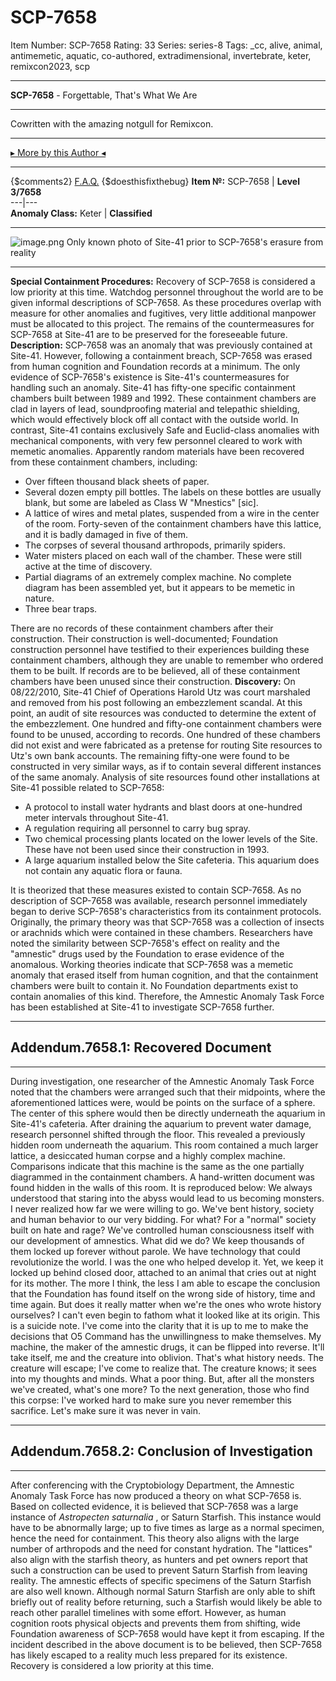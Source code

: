 # SCP-7658
Item Number: SCP-7658
Rating: 33
Series: series-8
Tags: _cc, alive, animal, antimemetic, aquatic, co-authored, extradimensional, invertebrate, keter, remixcon2023, scp

---

**SCP-7658** \- Forgettable, That's What We Are
* * *
Cowritten with the amazing notgull for Remixcon.
* * *
[▸ More by this Author ◂](https://scp-wiki.wikidot.com/niellein-author-page)
* * *
{$comments2}
[F.A.Q.](https://scp-wiki.wikidot.com/component:info-ayers)
{$doesthisfixthebug}
**Item №:** SCP-7658 | **Level 3/7658**  
---|---  
**Anomaly Class:** Keter | **Classified**  
* * *
![image.png](https://scp-wiki.wdfiles.com/local--files/scp-7658/image.png)
Only known photo of Site-41 prior to SCP-7658's erasure from reality
* * *
**Special Containment Procedures:** Recovery of SCP-7658 is considered a low priority at this time. Watchdog personnel throughout the world are to be given informal descriptions of SCP-7658. As these procedures overlap with measure for other anomalies and fugitives, very little additional manpower must be allocated to this project.
The remains of the countermeasures for SCP-7658 at Site-41 are to be preserved for the foreseeable future.
**Description:** SCP-7658 was an anomaly that was previously contained at Site-41. However, following a containment breach, SCP-7658 was erased from human cognition and Foundation records at a minimum. The only evidence of SCP-7658's existence is Site-41's countermeasures for handling such an anomaly.
Site-41 has fifty-one specific containment chambers built between 1989 and 1992. These containment chambers are clad in layers of lead, soundproofing material and telepathic shielding, which would effectively block off all contact with the outside world. In contrast, Site-41 contains exclusively Safe and Euclid-class anomalies with mechanical components, with very few personnel cleared to work with memetic anomalies.
Apparently random materials have been recovered from these containment chambers, including:
  * Over fifteen thousand black sheets of paper.
  * Several dozen empty pill bottles. The labels on these bottles are usually blank, but some are labeled as Class W "Mnestics" [sic].
  * A lattice of wires and metal plates, suspended from a wire in the center of the room. Forty-seven of the containment chambers have this lattice, and it is badly damaged in five of them.
  * The corpses of several thousand arthropods, primarily spiders.
  * Water misters placed on each wall of the chamber. These were still active at the time of discovery.
  * Partial diagrams of an extremely complex machine. No complete diagram has been assembled yet, but it appears to be memetic in nature.
  * Three bear traps.

There are no records of these containment chambers after their construction. Their construction is well-documented; Foundation construction personnel have testified to their experiences building these containment chambers, although they are unable to remember who ordered them to be built. If records are to be believed, all of these containment chambers have been unused since their construction.
**Discovery:** On 08/22/2010, Site-41 Chief of Operations Harold Utz was court marshaled and removed from his post following an embezzlement scandal. At this point, an audit of site resources was conducted to determine the extent of the embezzlement. One hundred and fifty-one containment chambers were found to be unused, according to records. One hundred of these chambers did not exist and were fabricated as a pretense for routing Site resources to Utz's own bank accounts. The remaining fifty-one were found to be constructed in very similar ways, as if to contain several different instances of the same anomaly.
Analysis of site resources found other installations at Site-41 possible related to SCP-7658:
  * A protocol to install water hydrants and blast doors at one-hundred meter intervals throughout Site-41.
  * A regulation requiring all personnel to carry bug spray.
  * Two chemical processing plants located on the lower levels of the Site. These have not been used since their construction in 1993.
  * A large aquarium installed below the Site cafeteria. This aquarium does not contain any aquatic flora or fauna.

It is theorized that these measures existed to contain SCP-7658. As no description of SCP-7658 was available, research personnel immediately began to derive SCP-7658's characteristics from its containment protocols. Originally, the primary theory was that SCP-7658 was a collection of insects or arachnids which were contained in these chambers. Researchers have noted the similarity between SCP-7658's effect on reality and the "amnestic" drugs used by the Foundation to erase evidence of the anomalous. Working theories indicate that SCP-7658 was a memetic anomaly that erased itself from human cognition, and that the containment chambers were built to contain it.
No Foundation departments exist to contain anomalies of this kind. Therefore, the Amnestic Anomaly Task Force has been established at Site-41 to investigate SCP-7658 further.
* * *
## Addendum.7658.1: Recovered Document
* * *
During investigation, one researcher of the Amnestic Anomaly Task Force noted that the chambers were arranged such that their midpoints, where the aforementioned lattices were, would be points on the surface of a sphere. The center of this sphere would then be directly underneath the aquarium in Site-41's cafeteria.
After draining the aquarium to prevent water damage, research personnel shifted through the floor. This revealed a previously hidden room underneath the aquarium. This room contained a much larger lattice, a desiccated human corpse and a highly complex machine. Comparisons indicate that this machine is the same as the one partially diagrammed in the containment chambers.
A hand-written document was found hidden in the walls of this room. It is reproduced below:
We always understood that staring into the abyss would lead to us becoming monsters. I never realized how far we were willing to go.
We've bent history, society and human behavior to our very bidding. For what? For a "normal" society built on hate and rage? We've controlled human consciousness itself with our development of amnestics. What did we do? We keep thousands of them locked up forever without parole. We have technology that could revolutionize the world. I was the one who helped develop it. Yet, we keep it locked up behind closed door, attached to an animal that cries out at night for its mother.
The more I think, the less I am able to escape the conclusion that the Foundation has found itself on the wrong side of history, time and time again. But does it really matter when we're the ones who wrote history ourselves? I can't even begin to fathom what it looked like at its origin.
This is a suicide note.
I've come into the clarity that it is up to me to make the decisions that O5 Command has the unwillingness to make themselves. My machine, the maker of the amnestic drugs, it can be flipped into reverse. It'll take itself, me and the creature into oblivion. That's what history needs.
The creature will escape; I've come to realize that. The creature knows; it sees into my thoughts and minds. What a poor thing. But, after all the monsters we've created, what's one more?
To the next generation, those who find this corpse: I've worked hard to make sure you never remember this sacrifice. Let's make sure it was never in vain.
* * *
## Addendum.7658.2: Conclusion of Investigation
* * *
After conferencing with the Cryptobiology Department, the Amnestic Anomaly Task Force has now produced a theory on what SCP-7658 is. Based on collected evidence, it is believed that SCP-7658 was a large instance of _Astropecten saturnalia_ , or Saturn Starfish.
This instance would have to be abnormally large; up to five times as large as a normal specimen, hence the need for containment. This theory also aligns with the large number of arthropods and the need for constant hydration. The "lattices" also align with the starfish theory, as hunters and pet owners report that such a construction can be used to prevent Saturn Starfish from leaving reality. The amnestic effects of specific specimens of the Saturn Starfish are also well known.
Although normal Saturn Starfish are only able to shift briefly out of reality before returning, such a Starfish would likely be able to reach other parallel timelines with some effort. However, as human cognition roots physical objects and prevents them from shifting, wide Foundation awareness of SCP-7658 would have kept it from escaping.
If the incident described in the above document is to be believed, then SCP-7658 has likely escaped to a reality much less prepared for its existence. Recovery is considered a low priority at this time.